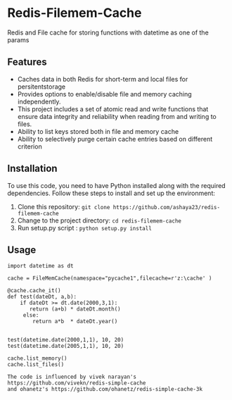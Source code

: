 # Redis-Filemem-Cache
Redis and File cache for storing functions with datetime as one of the params

## Features

- Caches data in both Redis for short-term and local files for persitentstorage 
- Provides options to enable/disable file and memory caching independently.
- This project includes a set of atomic read and write functions that ensure data integrity and reliability when reading from and writing to files.
- Ability to list keys stored both in file and memory cache
- Ability to selectively purge certain cache entries based on different criterion 

## Installation

To use this code, you need to have Python installed along with the required dependencies. Follow these steps to install and set up the environment:

1. Clone this repository: `git clone https://github.com/ashaya23/redis-filemem-cache`
2. Change to the project directory: `cd redis-filemem-cache`
3. Run setup.py script : `python setup.py install` 


## Usage
   
   
    import datetime as dt
   
    cache = FileMemCache(namespace="pycache1",filecache=r'z:\cache' )

    @cache.cache_it()
    def test(dateDt, a,b):
        if dateDt >= dt.date(2000,3,1):
           return (a+b) * dateDt.month()
         else:
            return a*b  * dateDt.year()


    test(datetime.date(2000,1,1), 10, 20)
    test(datetime.date(2005,1,1), 10, 20)
                
    cache.list_memory()
    cache.list_files()

    The code is influenced by vivek narayan's  https://github.com/vivekn/redis-simple-cache
    and ohanetz's https://github.com/ohanetz/redis-simple-cache-3k

